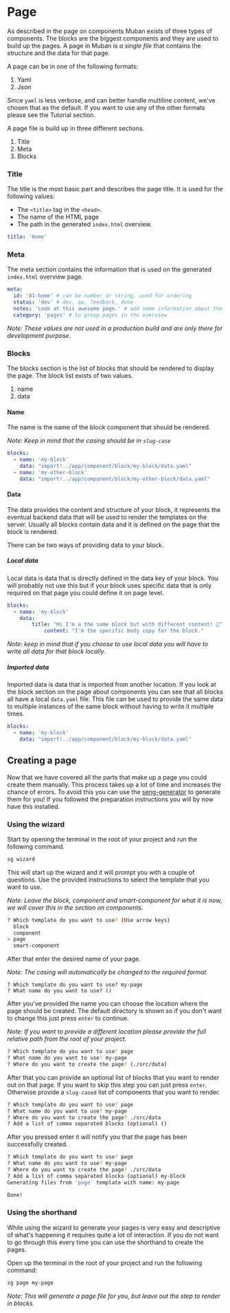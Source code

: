 # Page

As described in the page on components Muban exists of three types of components. The blocks are the biggest components and they are used to build up the pages. A page in Muban is *a single file* that contains the structure and the data for that page. 

A page can be in one of the following formats:

1. Yaml
2. Json

Since `yaml` is less verbose, and can better handle multiline content, we've chosen that as the default. If you want to use any of the other formats please see the Tutorial section.

A page file is build up in three different sections.

1. Title
2. Meta
3. Blocks

### Title

The title is the most basic part and describes the page title.  It is used for the following values:

- The `<title>` tag in the `<head>`.
- The name of the HTML page
- The path in the generated  `index.html` overview.

```yaml
title: 'Home'
```

### Meta

The meta section contains the information that is used on the generated `index.html` overview page.

```yaml
meta:
  id: '01-home' # can be number or string, used for ordering
  status: 'dev' # dev, qa, feedback, done
  notes: 'Look at this awesome page.' # add some information about the page
  category: 'pages' # to group pages in the overview
```

*Note: These values are not used in a production build and are only there for development purpose.*

### Blocks

The blocks section is the list of blocks that should be rendered to display the page. The block list exists of two values. 

1. name
2. data

#### Name

The name is the name of the block component that should be rendered. 

*Note: Keep in mind that the casing should be in `slug-case`*

```yaml
blocks:
  - name: 'my-block'
    data: "import!../app/component/block/my-block/data.yaml"
  - name: 'my-other-block'
    data: "import!../app/component/block/my-other-block/data.yaml"    
```

#### Data

The data provides the content and structure of your block, it represents the eventual backend data that will be used to render the templates on the server. Usually all blocks contain data and it is defined on the page that the block is rendered. 

There can be two ways of providing data to your block.

##### Local data

Local data is data that is directly defined in the data key of your block. You will probably not use this but if your block uses specific data that is only required on that page you could define it on page level.

```yaml
blocks:
  - name: 'my-block'
    data: 
    	title: "Hi I'm a the same block but with different content! 💪"
			content: "I'm the specific body copy for the block."
```

*Note: keep in mind that if you choose to use local data you will have to write all data for that block locally.*

##### Imported data

Imported data is data that is imported from another location. If you look at the block section on the page about components you can see that all blocks all have a local `data.yaml` file. This file can be used to provide the same data to multiple instances of the same block without having to write it multiple times.

```yaml
blocks:
  - name: 'my-block'
    data: "import!../app/component/block/my-block/data.yaml"
```

## Creating a page

Now that we have covered all the parts that make up a page you could create them manually. This process takes up a lot of time and increases the chance of errors. To avoid this you can use the [seng-generator](https://www.npmjs.com/package/seng-generator) to generate them for you! If you followed the preparation instructions you will by now have this installed. 

### Using the wizard

Start by opening the terminal in the root of your project and run the following command.

```bash
sg wizard
```

This will start up the wizard and it will prompt you with a couple of questions. Use the provided instructions to select the template that you want to use. 

*Note: Leave the block, component and smart-component for what it is now, we will cover this in the section on components.*

```bash
? Which template do you want to use? (Use arrow keys)
  block
  component
> page
  smart-component
```

After that enter the desired name of your page.

*Note: The casing will automatically be changed to the required format.*

```
? Which template do you want to use? my-page
? What name do you want to use? () 
```

After you've provided the name you can choose the location where the page should be created. The default directory is shown so if you don't want to change this just press `enter`  to continue.

*Note: If you want to provide a different location please provide the full relative path from the root of your project.*

```bash
? Which template do you want to use? page
? What name do you want to use? my-page
? Where do you want to create the page? (./src/data) 
```

After that you can provide an optional list of blocks that you want to render out on that page. If you want to skip this step you can just press `enter`. Otherwise provide a `slug-cased` list of components that you want to render.

```bash
? Which template do you want to use? page
? What name do you want to use? my-page
? Where do you want to create the page? ./src/data
? Add a list of comma separated blocks (optional) () 
```

After you pressed enter it will notify you that the page has been successfully created.

```bash
? Which template do you want to use? page
? What name do you want to use? my-page
? Where do you want to create the page? ./src/data
? Add a list of comma separated blocks (optional) my-block
Generating files from 'page' template with name: my-page

Done!
```

### Using the shorthand

While using the wizard to generate your pages is very easy and descriptive of what's happening it requires quite a lot of interaction. If you do not want to go through this every time you can use the shorthand to create the pages.

Open up the terminal in the root of your project and run the following command:

```bash
sg page my-page
```

*Note: This will generate a page file for you, but leave out the step to render in blocks.*